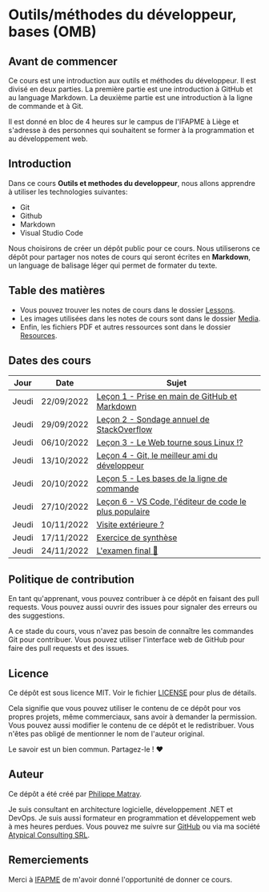 # Outils/méthodes du développeur, bases (OMB)

## Avant de commencer

Ce cours est une introduction aux outils et méthodes du développeur. Il est divisé en deux parties. La première partie est une introduction à GitHub et au language Markdown. La deuxième partie est une introduction à la ligne de commande et à Git.

Il est donné en bloc de 4 heures sur le campus de l'IFAPME à Liège et s'adresse à des personnes qui souhaitent se former à la programmation et au développement web.

## Introduction

Dans ce cours **Outils et methodes du developpeur**, nous allons apprendre à utiliser les technologies suivantes:

- Git
- Github
- Markdown
- Visual Studio Code

Nous choisirons de créer un dépôt public pour ce cours. Nous utiliserons ce dépôt pour partager nos notes de cours qui seront écrites en **Markdown**, un language de balisage léger qui permet de formater du texte.

## Table des matières

* Vous pouvez trouver les notes de cours dans le dossier [Lessons](Lessons).
* Les images utilisées dans les notes de cours sont dans le dossier [Media](Media).
* Enfin, les fichiers PDF et autres ressources sont dans le dossier [Resources](Resources).

## Dates des cours

Jour | Date | Sujet
--- | --- | ---
Jeudi | 22/09/2022 | [Leçon 1 - Prise en main de GitHub et Markdown](./lessons/lesson-1.md)
Jeudi | 29/09/2022 | [Leçon 2 - Sondage annuel de StackOverflow](./lessons/lesson-2.md)
Jeudi | 06/10/2022 | [Leçon 3 - Le Web tourne sous Linux !?](./lessons/lesson-3.md)
Jeudi | 13/10/2022 | [Leçon 4 - Git, le meilleur ami du développeur](./lessons/lesson-4.md)
Jeudi | 20/10/2022 | [Leçon 5 - Les bases de la ligne de commande](./lessons/lesson-5.md)
Jeudi | 27/10/2022 | [Leçon 6 - VS Code, l'éditeur de code le plus populaire](./lessons/lesson-6.md)
Jeudi | 10/11/2022 | [Visite extérieure ?](./lessons/lesson-7.md)
Jeudi | 17/11/2022 | [Exercice de synthèse](./lessons/lesson-8.md)
Jeudi | 24/11/2022 | [L'examen final :muscle:](./lessons/lesson-9.md)

## Politique de contribution

En tant qu'apprenant, vous pouvez contribuer à ce dépôt en faisant des pull requests. Vous pouvez aussi ouvrir des issues pour signaler des erreurs ou des suggestions.

A ce stade du cours, vous n'avez pas besoin de connaître les commandes Git pour contribuer. Vous pouvez utiliser l'interface web de GitHub pour faire des pull requests et des issues.

## Licence

Ce dépôt est sous licence MIT. Voir le fichier [LICENSE](LICENSE) pour plus de détails.

Cela signifie que vous pouvez utiliser le contenu de ce dépôt pour vos propres projets, même commerciaux, sans avoir à demander la permission. Vous pouvez aussi modifier le contenu de ce dépôt et le redistribuer. Vous n'êtes pas obligé de mentionner le nom de l'auteur original.

Le savoir est un bien commun. Partagez-le ! :heart:

## Auteur

Ce dépôt a été créé par [Philippe Matray](https://matray.tech).

Je suis consultant en architecture logicielle, développement .NET et DevOps. Je suis aussi formateur en programmation et développement web à mes heures perdues. Vous pouvez me suivre sur [GitHub](https://github.com/phmatray) ou via ma société [Atypical Consulting SRL](https://www.atypical.consulting).

## Remerciements

Merci à [IFAPME](https://www.ifapme.be/) de m'avoir donné l'opportunité de donner ce cours.
